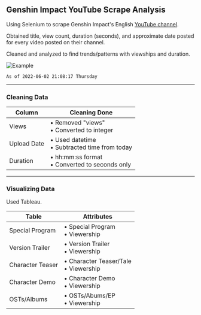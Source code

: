 ## **Genshin Impact YouTube Scrape Analysis**
Using Selenium to scrape Genshin Impact's English [YouTube channel](https://www.youtube.com/c/GenshinImpact "Genshin Impact's YouTube channel").

Obtained title, view count, duration (seconds), and approximate date posted for every video posted on their channel.

Cleaned and analyzed to find trends/patterns with viewships and duration. 

![Example](https://i.imgur.com/C2gWUop.png)

`As of 2022-06-02 21:08:17 Thursday`

------------


### Cleaning Data
|Column|Cleaning Done|
|-----------|--------|
|Views | • Removed "views" <br> • Converted to integer |
|Upload Date|• Used datetime <br>• Subtracted time from today |
|Duration| • hh:mm:ss format <br>• Converted to seconds only|

------------
### Visualizing Data
Used Tableau.

|Table|Attributes|
|-----------|--------|
|Special Program| • Special Program <br>• Viewership |
|Version Trailer|• Version Trailer <br>• Viewership |
|Character Teaser| • Character Teaser/Tale <br>• Viewership|
|Character Demo| • Character Demo <br>• Viewership|
|OSTs/Albums| • OSTs/Abums/EP <br>• Viewership|

